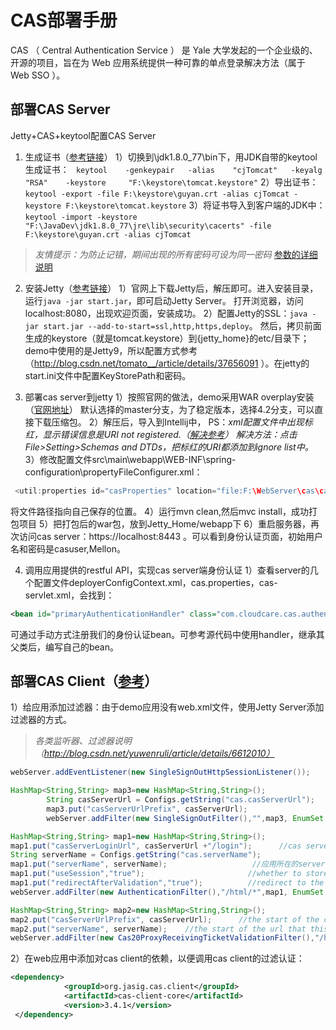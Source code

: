 
# CAS部署手册
CAS （ Central Authentication Service ） 是 Yale 大学发起的一个企业级的、开源的项目，旨在为 Web 应用系统提供一种可靠的单点登录解决方法（属于 Web SSO ）。

## 部署CAS Server
Jetty+CAS+keytool配置CAS Server
1. 生成证书（[参考链接](http://blog.csdn.net/dotuian/article/details/9311109)）
1）切换到\jdk1.8.0_77\bin下，用JDK自带的keytool生成证书： ` keytool    -genkeypair   -alias    "cjTomcat"   -keyalg    "RSA"    -keystore     "F:\keystore\tomcat.keystore"`
2）导出证书：`keytool -export -file F:\keystore\guyan.crt -alias cjTomcat -keystore F:\keystore\tomcat.keystore`
3）将证书导入到客户端的JDK中：`keytool -import -keystore "F:\JavaDev\jdk1.8.0_77\jre\lib\security\cacerts" -file F:\keystore\guyan.crt -alias cjTomcat`
>*友情提示：为防止记错，期间出现的所有密码可设为同一密码*
[参数的详细说明](http://www.kafeitu.me/sso/2010/11/05/sso-cas-full-course.html )

2. 安装Jetty（[参考链接](http://blog.csdn.net/dotuian/article/details/9311109)）
1）官网上下载Jetty后，解压即可。进入安装目录，运行`java -jar start.jar`，即可启动Jetty Server。
打开浏览器，访问localhost:8080，出现欢迎页面，安装成功。
2）配置Jetty的SSL：`java -jar start.jar --add-to-start=ssl,http,https,deploy`。
然后，拷贝前面生成的keystore（就是tomcat.keystore）到{jetty_home}的etc/目录下；
demo中使用的是Jetty9，所以配置方式参考（http://blog.csdn.net/tomato__/article/details/37656091 ）。在jetty的start.ini文件中配置KeyStorePath和密码。

3. 部署cas server到jetty
1）按照官网的做法，demo采用WAR overplay安装（[官网地址](https://github.com/apereo/cas-overlay-template/tree/4.2)）
默认选择的master分支，为了稳定版本，选择4.2分支，可以直接下载压缩包。
2）解压后，导入到Intellij中，
PS：*xml配置文件中出现标红，显示错误信息是URI not registered.（[解决参考](https://www.jetbrains.com/help/idea/2017.1/schemas-and-dtds.html)）
解决方法：点击File>Setting>Schemas and DTDs，把标红的URI都添加到ignore list中。*
3）修改配置文件src\main\webapp\WEB-INF\spring-configuration\propertyFileConfigurer.xml：
```java
 <util:properties id="casProperties" location="file:F:\WebServer\cas\cas.properties" />
```
将文件路径指向自己保存的位置。
4）运行mvn clean,然后mvc install，成功打包项目
5）把打包后的war包，放到Jetty_Home/webapp下
6）重启服务器，再次访问cas server：https://localhost:8443 。可以看到身份认证页面，初始用户名和密码是casuser,Mellon。

4.  调用应用提供的restful API，实现cas server端身份认证
1）查看server的几个配置文件deployerConfigContext.xml，cas.properties，cas-servlet.xml，会找到：
```xml
<bean id="primaryAuthenticationHandler" class="com.cloudcare.cas.authentication.DemoAcceptUsersAuthenticationHandler"/>
```
可通过手动方式注册我们的身份认证bean。可参考源代码中使用handler，继承其父类后，编写自己的bean。

## 部署CAS Client（[参考](http://blog.csdn.net/my580236/article/details/39253863)）
1）给应用添加过滤器：由于demo应用没有web.xml文件，使用Jetty Server添加过滤器的方式。
>*各类监听器、过滤器说明（http://blog.csdn.net/yuwenruli/article/details/6612010）*

```java
webServer.addEventListener(new SingleSignOutHttpSessionListener());
```
```java
HashMap<String,String> map3=new HashMap<String,String>();
        String casServerUrl = Configs.getString("cas.casServerUrl");
        map3.put("casServerUrlPrefix", casServerUrl);
        webServer.addFilter(new SingleSignOutFilter(),"",map3, EnumSet.of(DispatcherType.REQUEST, DispatcherType.ASYNC));HashMap<String,String> map3=new HashMap<String,String>();
```
```java
HashMap<String,String> map1=new HashMap<String,String>();
map1.put("casServerLoginUrl", casServerUrl +"/login");      //cas server login路径
String serverName = Configs.getString("cas.serverName");
map1.put("serverName", serverName);                   //应用所在的server name
map1.put("useSession","true");                       //whether to store the Assertion in session or not
map1.put("redirectAfterValidation","true");          //redirect to the same url after ticket valication
webServer.addFilter(new AuthenticationFilter(),"/html/*",map1, EnumSet.of(DispatcherType.REQUEST, DispatcherType.ASYNC));

```
```java
HashMap<String,String> map2=new HashMap<String,String>();
map2.put("casServerUrlPrefix", casServerUrl);      //the start of the cas server url
map2.put("serverName", serverName);    //the start of the url that this application is runnin on
webServer.addFilter(new Cas20ProxyReceivingTicketValidationFilter(),"/html/*",map2, EnumSet.of(DispatcherType.REQUEST, DispatcherType.ASYNC));
```
2）在web应用中添加对cas client的依赖，以便调用cas client的过滤认证：
```xml
<dependency>
            <groupId>org.jasig.cas.client</groupId>
            <artifactId>cas-client-core</artifactId>
            <version>3.4.1</version>
 </dependency>
```